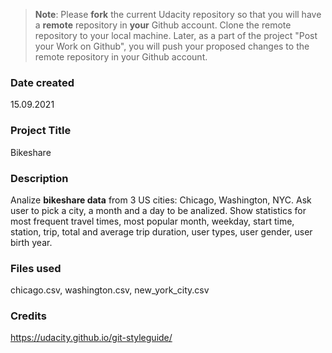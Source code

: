 >**Note**: Please **fork** the current Udacity repository so that you will have a **remote** repository in **your** Github account. Clone the remote repository to your local machine. Later, as a part of the project "Post your Work on Github", you will push your proposed changes to the remote repository in your Github account.

### Date created
15.09.2021

### Project Title
Bikeshare

### Description
Analize **bikeshare data** from 3 US cities: Chicago, Washington, NYC.
Ask user to pick a city, a month and a day to be analized. Show statistics for
most frequent travel times, most popular month, weekday, start time, station,
trip, total and average trip duration, user types, user gender, user birth year.

### Files used
chicago.csv, washington.csv, new_york_city.csv

### Credits
https://udacity.github.io/git-styleguide/
